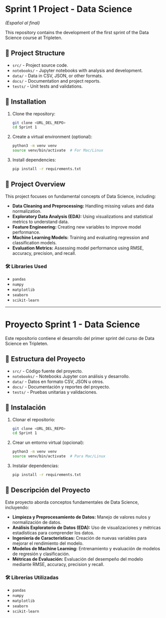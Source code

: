 # Sprint 1 Project - Data Science  
*(Español al final)*

This repository contains the development of the first sprint of the Data Science course at Tripleten.

## 📂 Project Structure

- `src/` - Project source code.
- `notebooks/` - Jupyter notebooks with analysis and development.
- `data/` - Data in CSV, JSON, or other formats.
- `docs/` - Documentation and project reports.
- `tests/` - Unit tests and validations.

## 🚀 Installation

1. Clone the repository:
   ```sh
   git clone <URL_DEL_REPO>
   cd Sprint 1
   ```
2. Create a virtual environment (optional):
   ```sh
   python3 -m venv venv
   source venv/bin/activate  # For Mac/Linux
   ```
3. Install dependencies:
   ```sh
   pip install -r requirements.txt
   ```

## 📝 Project Overview

This project focuses on fundamental concepts of Data Science, including:
- **Data Cleaning and Preprocessing:** Handling missing values and data normalization.
- **Exploratory Data Analysis (EDA):** Using visualizations and statistical metrics to understand data.
- **Feature Engineering:** Creating new variables to improve model performance.
- **Machine Learning Models:** Training and evaluating regression and classification models.
- **Evaluation Metrics:** Assessing model performance using RMSE, accuracy, precision, and recall.

### 🛠 Libraries Used
- `pandas`
- `numpy`
- `matplotlib`
- `seaborn`
- `scikit-learn`

---

# Proyecto Sprint 1 - Data Science

Este repositorio contiene el desarrollo del primer sprint del curso de Data Science en Tripleten.

## 📂 Estructura del Proyecto

- `src/` - Código fuente del proyecto.
- `notebooks/` - Notebooks Jupyter con análisis y desarrollo.
- `data/` - Datos en formato CSV, JSON u otros.
- `docs/` - Documentación y reportes del proyecto.
- `tests/` - Pruebas unitarias y validaciones.

## 🚀 Instalación

1. Clonar el repositorio:
   ```sh
   git clone <URL_DEL_REPO>
   cd Sprint 1
   ```
2. Crear un entorno virtual (opcional):
   ```sh
   python3 -m venv venv
   source venv/bin/activate  # Para Mac/Linux
   ```
3. Instalar dependencias:
   ```sh
   pip install -r requirements.txt
   ```

## 📝 Descripción del Proyecto

Este proyecto aborda conceptos fundamentales de Data Science, incluyendo:
- **Limpieza y Preprocesamiento de Datos:** Manejo de valores nulos y normalización de datos.
- **Análisis Exploratorio de Datos (EDA):** Uso de visualizaciones y métricas estadísticas para comprender los datos.
- **Ingeniería de Características:** Creación de nuevas variables para mejorar el rendimiento del modelo.
- **Modelos de Machine Learning:** Entrenamiento y evaluación de modelos de regresión y clasificación.
- **Métricas de Evaluación:** Evaluación del desempeño del modelo mediante RMSE, accuracy, precision y recall.

### 🛠 Librerías Utilizadas
- `pandas`
- `numpy`
- `matplotlib`
- `seaborn`
- `scikit-learn`


